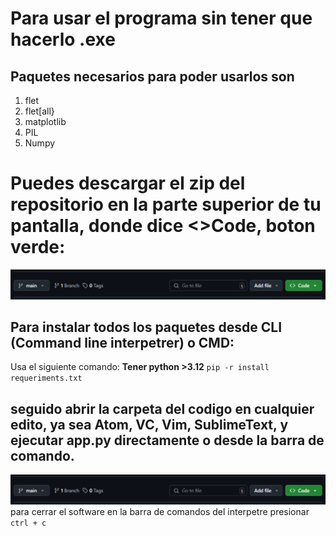 # Para usar el programa sin tener que hacerlo .exe

## Paquetes necesarios para poder usarlos son 
1. flet
2. flet[all}
3. matplotlib
4. PIL
5. Numpy

# Puedes descargar el zip del repositorio en la parte superior de tu pantalla, donde dice <>Code, boton verde: <br>
![ejemplo](image2.png)


## Para instalar todos los paquetes desde CLI (Command line interpetrer) o CMD:
Usa el siguiente comando: **Tener python >3.12**
`pip -r install requeriments.txt`

## seguido abrir la carpeta del codigo en cualquier edito, ya sea Atom, VC, Vim, SublimeText, y ejecutar app.py directamente o desde la barra de comando.
![Ejemplo de CLI](image.png)<br>
para cerrar el software en la barra de comandos del interpetre presionar `ctrl + c`
